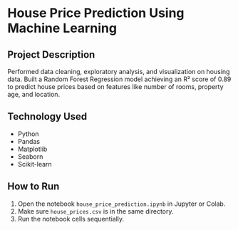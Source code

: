 # House Price Prediction Using Machine Learning

## Project Description
Performed data cleaning, exploratory analysis, and visualization on housing data. Built a Random Forest Regression model achieving an R² score of 0.89 to predict house prices based on features like number of rooms, property age, and location.

## Technology Used
- Python
- Pandas
- Matplotlib
- Seaborn
- Scikit-learn

## How to Run
1. Open the notebook `house_price_prediction.ipynb` in Jupyter or Colab.
2. Make sure `house_prices.csv` is in the same directory.
3. Run the notebook cells sequentially.
